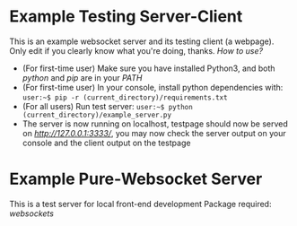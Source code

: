 # Example Testing Server-Client
This is an example websocket server and its testing client (a webpage).
Only edit if you clearly know what you're doing, thanks.
*How to use?*
- (For first-time user) Make sure you have installed Python3, and both *python* and *pip* are in your *PATH*
- (For first-time user) In your console, install python dependencies with: ```user:~$ pip -r (current_directory)/requirements.txt```
- (For all users) Run test server: ```user:~$ python (current_directory)/example_server.py```
- The server is now running on localhost, testpage should now be served on *http://127.0.0.1:3333/*, you may now check the server output on your console and the client output on the testpage

# Example Pure-Websocket Server
This is a test server for local front-end development
Package required: *websockets*